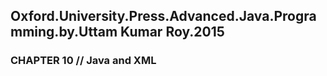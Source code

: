 ## Oxford.University.Press.Advanced.Java.Programming.by.Uttam Kumar Roy.2015 
### CHAPTER 10 // Java and XML